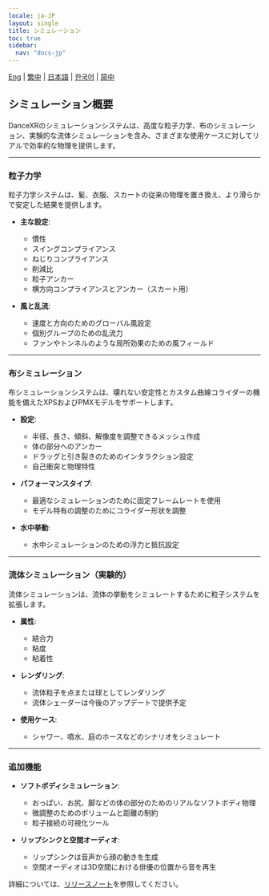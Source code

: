 ```yaml
---
locale: ja-JP
layout: single
title: シミュレーション
toc: true
sidebar:
  nav: "docs-jp"
---
```

[Eng](/dancexr/features/simulation) | [繁中](/tw/dancexr/features/simulation) | [日本語](/jp/dancexr/features/simulation) | [한국어](/kr/dancexr/features/simulation) | [简中](/zh/dancexr/features/simulation)

## シミュレーション概要

DanceXRのシミュレーションシステムは、高度な粒子力学、布のシミュレーション、実験的な流体シミュレーションを含み、さまざまな使用ケースに対してリアルで効率的な物理を提供します。

---

### 粒子力学

粒子力学システムは、髪、衣服、スカートの従来の物理を置き換え、より滑らかで安定した結果を提供します。

- **主な設定**:
  - 慣性
  - スイングコンプライアンス
  - ねじりコンプライアンス
  - 削減比
  - 粒子アンカー
  - 横方向コンプライアンスとアンカー（スカート用）

- **風と乱流**:
  - 速度と方向のためのグローバル風設定
  - 個別グループのための乱流力
  - ファンやトンネルのような局所効果のための風フィールド

---

### 布シミュレーション

布シミュレーションシステムは、壊れない安定性とカスタム曲線コライダーの機能を備えたXPSおよびPMXモデルをサポートします。

- **設定**:
  - 半径、長さ、傾斜、解像度を調整できるメッシュ作成
  - 体の部分へのアンカー
  - ドラッグと引き裂きのためのインタラクション設定
  - 自己衝突と物理特性

- **パフォーマンスタイプ**:
  - 最適なシミュレーションのために固定フレームレートを使用
  - モデル特有の調整のためにコライダー形状を調整

- **水中挙動**:
  - 水中シミュレーションのための浮力と抵抗設定

---

### 流体シミュレーション（実験的）

流体シミュレーションは、流体の挙動をシミュレートするために粒子システムを拡張します。

- **属性**:
  - 結合力
  - 粘度
  - 粘着性

- **レンダリング**:
  - 流体粒子を点または球としてレンダリング
  - 流体シェーダーは今後のアップデートで提供予定

- **使用ケース**:
  - シャワー、噴水、庭のホースなどのシナリオをシミュレート

---

### 追加機能

- **ソフトボディシミュレーション**:
  - おっぱい、お尻、脚などの体の部分のためのリアルなソフトボディ物理
  - 微調整のためのボリュームと距離の制約
  - 粒子接続の可視化ツール

- **リップシンクと空間オーディオ**:
  - リップシンクは音声から顔の動きを生成
  - 空間オーディオは3D空間における俳優の位置から音を再生

詳細については、[リリースノート](/dancexr/releases)を参照してください。